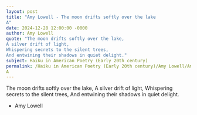 ```yaml
---
layout: post
title: "Amy Lowell - The moon drifts softly over the lake
A"
date: 2024-12-28 12:00:00 -0000
author: Amy Lowell
quote: "The moon drifts softly over the lake,
A silver drift of light,
Whispering secrets to the silent trees,
And entwining their shadows in quiet delight."
subject: Haiku in American Poetry (Early 20th century)
permalink: /Haiku in American Poetry (Early 20th century)/Amy Lowell/Amy Lowell - The moon drifts softly over the lake
A
---
```


The moon drifts softly over the lake,
A silver drift of light,
Whispering secrets to the silent trees,
And entwining their shadows in quiet delight.

- Amy Lowell
